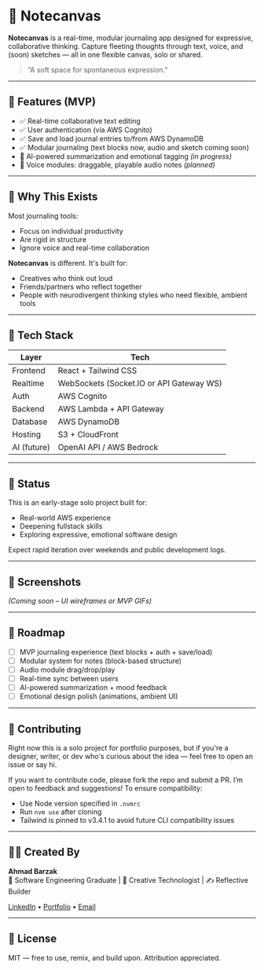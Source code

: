 # 📝 Notecanvas

**Notecanvas** is a real-time, modular journaling app designed for expressive, collaborative thinking. Capture fleeting thoughts through text, voice, and (soon) sketches — all in one flexible canvas, solo or shared.

> “A soft space for spontaneous expression.”

---

## 🚀 Features (MVP)

- ✅ Real-time collaborative text editing
- ✅ User authentication (via AWS Cognito)
- ✅ Save and load journal entries to/from AWS DynamoDB
- ✅ Modular journaling (text blocks now, audio and sketch coming soon)
- 🚧 AI-powered summarization and emotional tagging *(in progress)*
- 🚧 Voice modules: draggable, playable audio notes *(planned)*

---

## 🧠 Why This Exists

Most journaling tools:
- Focus on individual productivity
- Are rigid in structure
- Ignore voice and real-time collaboration

**Notecanvas** is different. It's built for:
- Creatives who think out loud
- Friends/partners who reflect together
- People with neurodivergent thinking styles who need flexible, ambient tools

---

## 📐 Tech Stack

| Layer       | Tech                      |
|-------------|---------------------------|
| Frontend    | React + Tailwind CSS      |
| Realtime    | WebSockets (Socket.IO or API Gateway WS) |
| Auth        | AWS Cognito               |
| Backend     | AWS Lambda + API Gateway  |
| Database    | AWS DynamoDB              |
| Hosting     | S3 + CloudFront           |
| AI (future) | OpenAI API / AWS Bedrock  |

---

## 🌱 Status

This is an early-stage solo project built for:
- Real-world AWS experience
- Deepening fullstack skills
- Exploring expressive, emotional software design

Expect rapid iteration over weekends and public development logs.

---

## 📸 Screenshots

*(Coming soon – UI wireframes or MVP GIFs)*

---

## 📌 Roadmap

- [ ] MVP journaling experience (text blocks + auth + save/load)
- [ ] Modular system for notes (block-based structure)
- [ ] Audio module drag/drop/play
- [ ] Real-time sync between users
- [ ] AI-powered summarization + mood feedback
- [ ] Emotional design polish (animations, ambient UI)

---

## 🙌 Contributing

Right now this is a solo project for portfolio purposes, but if you're a designer, writer, or dev who's curious about the idea — feel free to open an issue or say hi.

If you want to contribute code, please fork the repo and submit a PR. I’m open to feedback and suggestions!
To ensure compatibility:

- Use Node version specified in `.nvmrc`
- Run `nvm use` after cloning
- Tailwind is pinned to v3.4.1 to avoid future CLI compatibility issues

---

## 🧑‍💻 Created By

**Ahmad Barzak**  
🧠 Software Engineering Graduate | 🎨 Creative Technologist | ✍️ Reflective Builder 

[LinkedIn](#) • [Portfolio](#) • [Email](#)

---

## 💬 License

MIT — free to use, remix, and build upon. Attribution appreciated.

